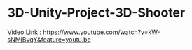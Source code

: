 # 3D-Unity-Project-3D-Shooter
Video Link : https://www.youtube.com/watch?v=kW-sNMjBvqY&feature=youtu.be
